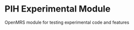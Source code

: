 PIH Experimental Module
==============================

OpenMRS module for testing experimental code and features
